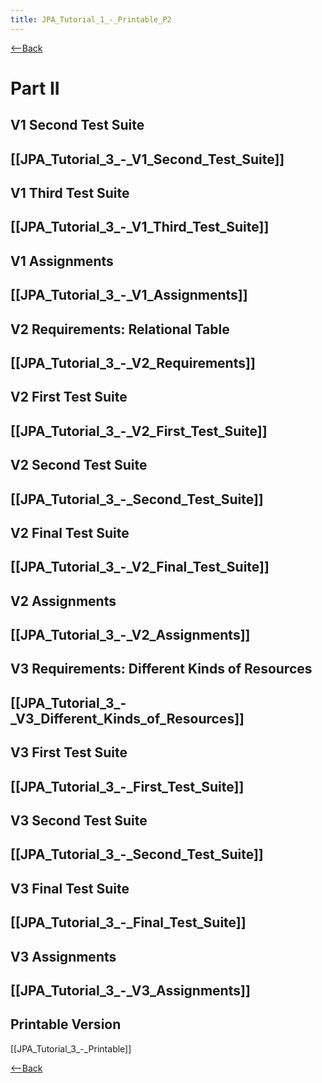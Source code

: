 ```yaml
---
title: JPA_Tutorial_1_-_Printable_P2
---
```

[<--Back]({{site.pagesurl}}/EJB_3_and_Java_Persistence_API)
# Part II

## V1 Second Test Suite
[[JPA_Tutorial_3_-_V1_Second_Test_Suite]]
----
## V1 Third Test Suite
[[JPA_Tutorial_3_-_V1_Third_Test_Suite]]
----
## V1 Assignments
[[JPA_Tutorial_3_-_V1_Assignments]]
----
## V2 Requirements: Relational Table
[[JPA_Tutorial_3_-_V2_Requirements]]
----
## V2 First Test Suite
[[JPA_Tutorial_3_-_V2_First_Test_Suite]]
----
## V2 Second Test Suite
[[JPA_Tutorial_3_-_Second_Test_Suite]]
----
## V2 Final Test Suite
[[JPA_Tutorial_3_-_V2_Final_Test_Suite]]
----
## V2 Assignments
[[JPA_Tutorial_3_-_V2_Assignments]]
----
## V3 Requirements: Different Kinds of Resources
[[JPA_Tutorial_3_-_V3_Different_Kinds_of_Resources]]
----
## V3 First Test Suite
[[JPA_Tutorial_3_-_First_Test_Suite]]
----
## V3 Second Test Suite
[[JPA_Tutorial_3_-_Second_Test_Suite]]
----
## V3 Final Test Suite
[[JPA_Tutorial_3_-_Final_Test_Suite]]
----
## V3 Assignments
[[JPA_Tutorial_3_-_V3_Assignments]]
----
## Printable Version
[[JPA_Tutorial_3_-_Printable]]

[<--Back]({{site.pagesurl}}/EJB_3_and_Java_Persistence_API)
 
